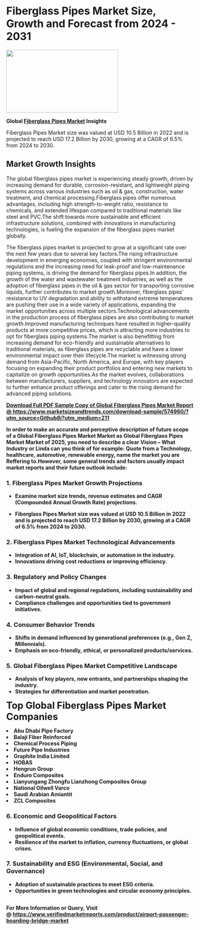 <H1>Fiberglass Pipes Market Size, Growth and Forecast from 2024 - 2031</H1><img class="aligncenter size-medium wp-image-584254" src="https://thirdeyenews.in/wp-content/uploads/2024/09/Global-Market-Research-300x168.jpeg" alt="" width="300" height="168" /><p><strong>Global&nbsp;<a href="https://www.marketsizeandtrends.com/download-sample/574960/?utm_source=Github8j?utm_medium=211">Fiberglass Pipes Market</a> Insights</strong></p><p>Fiberglass Pipes Market size was valued at USD 10.5 Billion in 2022 and is projected to reach USD 17.2 Billion by 2030, growing at a CAGR of 6.5% from 2024 to 2030.</p><p><h2>Market Growth Insights</h2> <p>The global fiberglass pipes market is experiencing steady growth, driven by increasing demand for durable, corrosion-resistant, and lightweight piping systems across various industries such as oil & gas, construction, water treatment, and chemical processing.Fiberglass pipes offer numerous advantages, including high strength-to-weight ratio, resistance to chemicals, and extended lifespan compared to traditional materials like steel and PVC.The shift towards more sustainable and efficient infrastructure solutions, combined with innovations in manufacturing technologies, is fueling the expansion of the fiberglass pipes market globally.</p> <p><strong><a href="#"></a></strong></p> <p>The fiberglass pipes market is projected to grow at a significant rate over the next few years due to several key factors.The rising infrastructure development in emerging economies, coupled with stringent environmental regulations and the increasing need for leak-proof and low-maintenance piping systems, is driving the demand for fiberglass pipes.In addition, the growth of the water and wastewater treatment industries, as well as the adoption of fiberglass pipes in the oil & gas sector for transporting corrosive liquids, further contributes to market growth.Moreover, fiberglass pipes’ resistance to UV degradation and ability to withstand extreme temperatures are pushing their use in a wide variety of applications, expanding the market opportunities across multiple sectors.Technological advancements in the production process of fiberglass pipes are also contributing to market growth.Improved manufacturing techniques have resulted in higher-quality products at more competitive prices, which is attracting more industries to opt for fiberglass piping systems.The market is also benefitting from increasing demand for eco-friendly and sustainable alternatives to traditional materials, as fiberglass pipes are recyclable and have a lower environmental impact over their lifecycle.The market is witnessing strong demand from Asia-Pacific, North America, and Europe, with key players focusing on expanding their product portfolios and entering new markets to capitalize on growth opportunities.As the market evolves, collaborations between manufacturers, suppliers, and technology innovators are expected to further enhance product offerings and cater to the rising demand for advanced piping solutions.<p><strong><a href="#"></p><p><span class=""><strong>Download Full PDF Sample Copy of Global Fiberglass Pipes Market Report</strong> @ <a href="https://www.marketsizeandtrends.com/download-sample/574960/?utm_source=Github8j?utm_medium=211" target="_blank">https://www.marketsizeandtrends.com/download-sample/574960/?utm_source=Github8j?utm_medium=211</a></span></p><p>In order to make an accurate and perceptive description of future scope of a Global&nbsp;Fiberglass Pipes Market Market as Global&nbsp;Fiberglass Pipes Market Market of 2025, you need to describe a clear Vision &ndash; What Industry or Linda can you think of for example: Quote from a Technology, healthcare, automotive, renewable energy, name the market you are Reffering to.However, some general trends and factors usually impact market reports and their future outlook include:</p><h3>1.&nbsp;<strong>Fiberglass Pipes Market Growth Projections</strong></h3><ul><li>Examine market size trends, revenue estimates and CAGR (Compounded Annual Growth Rate) projections.</li><li><p>Fiberglass Pipes Market size was valued at USD 10.5 Billion in 2022 and is projected to reach USD 17.2 Billion by 2030, growing at a CAGR of 6.5% from 2024 to 2030.</p></li></ul><h3>2.&nbsp;<strong>Fiberglass Pipes Market Technological Advancements</strong></h3><ul><li>Integration of AI, IoT, blockchain, or automation in the industry.</li><li>Innovations driving cost reductions or improving efficiency.</li></ul><h3>3.&nbsp;<strong>Regulatory and Policy Changes</strong></h3><ul><li>Impact of global and regional regulations, including sustainability and carbon-neutral goals.</li><li>Compliance challenges and opportunities tied to government initiatives.</li></ul><h3>4.&nbsp;<strong>Consumer Behavior Trends</strong></h3><ul><li>Shifts in demand influenced by generational preferences (e.g., Gen Z, Millennials).</li><li>Emphasis on eco-friendly, ethical, or personalized products/services.</li></ul><h3>5.&nbsp;<strong>Global Fiberglass Pipes Market Competitive Landscape</strong></h3><ul><li>Analysis of key players, new entrants, and partnerships shaping the industry.</li><li>Strategies for differentiation and market penetration.</li></ul><p data-pm-slice="1 1 []"><span style="color: inherit; font-family: inherit; font-size: 25px;">Top Global Fiberglass Pipes Market Companies</span></p><div class="" data-test-id=""><p><li>Abu Dhabi Pipe Factory</li><li> Balaji Fiber Reinforced</li><li> Chemical Process Piping</li><li> Future Pipe Industries</li><li> Graphite India Limited</li><li> HOBAS</li><li> Hengrun Group</li><li> Enduro Composites</li><li> Lianyungang Zhongfu Lianzhong Composites Group</li><li> National Oilwell Varco</li><li> Saudi Arabian Amiantit</li><li> ZCL Composites</li></p></div><h3>6.&nbsp;<strong>Economic and Geopolitical Factors</strong></h3><ul><li>Influence of global economic conditions, trade policies, and geopolitical events.</li><li>Resilience of the market to inflation, currency fluctuations, or global crises.</li></ul><h3>7.&nbsp;<strong>Sustainability and ESG (Environmental, Social, and Governance)</strong></h3><ul><li>Adoption of sustainable practices to meet ESG criteria.</li><li>Opportunities in green technologies and circular economy principles.</li></ul><h2><strong style="font-size: 14px;">For More Information or Query, Visit @&nbsp;</strong><a style="background-color: #ffffff; font-size: 14px;" href="https://www.marketsizeandtrends.com/report/fiberglass-pipes-market/" target="_blank">https://www.verifiedmarketreports.com/product/airport-passenger-boarding-bridge-market</a></h2>